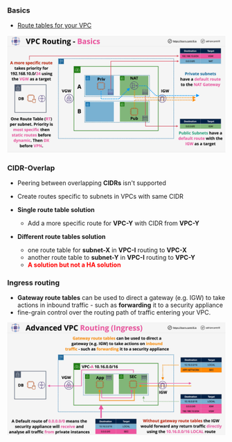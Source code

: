 ### Basics
- [Route tables for your VPC](https://docs.aws.amazon.com/vpc/latest/userguide/VPC_Route_Tables.html)

![vpc-routing-basics](vpc-routing-basics.png)


### CIDR-Overlap

- Peering between overlapping **CIDRs** isn't supported
- Create routes specific to subnets in VPCs with same CIDR
- **Single route table solution**
    - Add a more specific route for **VPC-Y** with CIDR from **VPC-Y**

- **Different route tables solution**
    - one route table for **subnet-X** in **VPC-I** routing to **VPC-X**
    - another route table to **subnet-Y** in **VPC-I** routing to **VPC-Y**
    - <span style="color:red;font-weight:bold">A solution but not a HA solution</span>

### Ingress routing
- **Gateway route tables** can be used to direct a gateway (e.g. IGW) to take actions in inbound traffic - such as **forwarding** it to a security appliance
- fine-grain control over the routing path of traffic entering your VPC.

![ingress-routing](ingress-routing.png)
